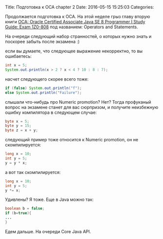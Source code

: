 Title: Подготовка к OCA chapter 2
Date: 2016-05-15 15:25:03
Categories: 

Продолжается подготовка к OCA. На этой неделе грыз главу вторую книги [OCA: Oracle Certified Associate Java SE 8 Programmer I Study Guide: Exam 1Z0-808](http://www.amazon.ca/OCA-Certified-Associate-Programmer-1Z0-808-ebook/dp/B00R04DF3I?ie=UTF8&qid=1462240625&ref_=tmm_kin_swatch_0&sr=8-1) под названием: Operators and Statements.

На очереди следующий набор странностей, о которых нужно знать  и поскорее забыть после экзамена :) 

если вы думаете, что следующее выражение некорректно, то вы ошибаетесь:
```java
int x = 5;
System.out.println(x > 2 ? x < 4 ? 10 : 8 : 7);
```
насчет следующего скорее всего тоже:
```java
if (false) System.out.println("f");
else System.out.println("Failure");
```
слышали что-нибудь про Numeric promotion? Нет? Тогда профуканый вопрос на экзамене станет для вас сюрпризом, и получите неизбежную ошибку компилятора в следующем случае:
```java
byte x = 5;
byte y = 15;
byte z = x + y;
```
следующий пример тоже относится к Numeric promotion, он не скомпилируется:
```java
long x = 10;
int y = 5;
y = y * x;
```
а вот так скомпилируется:
```java
long x = 10;
int y = 5;
y *= x;
```
Удивлены? Я тоже. 
Еще в Java можно так:
```java
boolean b = false;
if (b=true){
...
}
```

Едем дальше. На очереди Core Java API.


